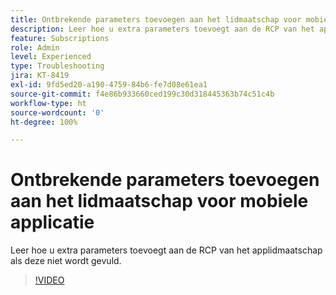 ```yaml
---
title: Ontbrekende parameters toevoegen aan het lidmaatschap voor mobiele applicatie
description: Leer hoe u extra parameters toevoegt aan de RCP van het applidmaatschap als deze niet wordt gevuld.
feature: Subscriptions
role: Admin
level: Experienced
type: Troubleshooting
jira: KT-8419
exl-id: 9fd5ed20-a190-4759-84b6-fe7d08e61ea1
source-git-commit: f4e86b933660ced199c30d318445363b74c51c4b
workflow-type: ht
source-wordcount: '0'
ht-degree: 100%

---
```


# Ontbrekende parameters toevoegen aan het lidmaatschap voor mobiele applicatie

Leer hoe u extra parameters toevoegt aan de RCP van het applidmaatschap als deze niet wordt gevuld.

>[!VIDEO](https://video.tv.adobe.com/v/335950?quality=12&learn=on)
